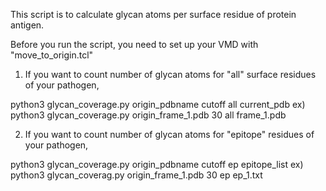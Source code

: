 This script is to calculate glycan atoms per surface residue of protein antigen.

Before you run the script, you need to set up your VMD with "move_to_origin.tcl"

1. If you want to count number of glycan atoms for "all" surface residues of your pathogen,

python3 glycan_coverage.py origin_pdbname cutoff all current_pdb
ex) python3 glycan_coverage.py origin_frame_1.pdb 30 all frame_1.pdb

2. If you want to count number of glycan atoms for "epitope" residues of your pathogen,

python3 glycan_coverage.py origin_pdbname cutoff ep epitope_list
ex) python3 glycan_coverag.py origin_frame_1.pdb 30 ep ep_1.txt

